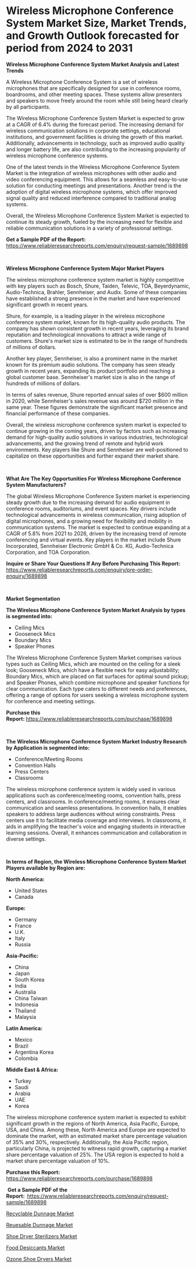 <p><h1>Wireless Microphone Conference System Market Size, Market Trends, and Growth Outlook forecasted for period from 2024 to 2031</h1></p><p><strong>Wireless Microphone Conference System Market Analysis and Latest Trends</strong></p>
<p><p>A Wireless Microphone Conference System is a set of wireless microphones that are specifically designed for use in conference rooms, boardrooms, and other meeting spaces. These systems allow presenters and speakers to move freely around the room while still being heard clearly by all participants.</p><p>The Wireless Microphone Conference System Market is expected to grow at a CAGR of 6.4% during the forecast period. The increasing demand for wireless communication solutions in corporate settings, educational institutions, and government facilities is driving the growth of this market. Additionally, advancements in technology, such as improved audio quality and longer battery life, are also contributing to the increasing popularity of wireless microphone conference systems.</p><p>One of the latest trends in the Wireless Microphone Conference System Market is the integration of wireless microphones with other audio and video conferencing equipment. This allows for a seamless and easy-to-use solution for conducting meetings and presentations. Another trend is the adoption of digital wireless microphone systems, which offer improved signal quality and reduced interference compared to traditional analog systems.</p><p>Overall, the Wireless Microphone Conference System Market is expected to continue its steady growth, fueled by the increasing need for flexible and reliable communication solutions in a variety of professional settings.</p></p>
<p><strong>Get a Sample PDF of the Report:&nbsp;</strong> <a href="https://www.reliableresearchreports.com/enquiry/request-sample/1689898">https://www.reliableresearchreports.com/enquiry/request-sample/1689898</a></p>
<p>&nbsp;</p>
<p><strong>Wireless Microphone Conference System Major Market Players</strong></p>
<p><p>The wireless microphone conference system market is highly competitive with key players such as Bosch, Shure, Taiden, Televic, TOA, Beyerdynamic, Audio-Technica, Brahler, Sennheiser, and Audix. Some of these companies have established a strong presence in the market and have experienced significant growth in recent years.</p><p>Shure, for example, is a leading player in the wireless microphone conference system market, known for its high-quality audio products. The company has shown consistent growth in recent years, leveraging its brand reputation and technological innovations to attract a wide range of customers. Shure's market size is estimated to be in the range of hundreds of millions of dollars.</p><p>Another key player, Sennheiser, is also a prominent name in the market known for its premium audio solutions. The company has seen steady growth in recent years, expanding its product portfolio and reaching a global customer base. Sennheiser's market size is also in the range of hundreds of millions of dollars.</p><p>In terms of sales revenue, Shure reported annual sales of over $600 million in 2020, while Sennheiser's sales revenue was around $720 million in the same year. These figures demonstrate the significant market presence and financial performance of these companies.</p><p>Overall, the wireless microphone conference system market is expected to continue growing in the coming years, driven by factors such as increasing demand for high-quality audio solutions in various industries, technological advancements, and the growing trend of remote and hybrid work environments. Key players like Shure and Sennheiser are well-positioned to capitalize on these opportunities and further expand their market share.</p></p>
<p>&nbsp;</p>
<p><strong>What Are The Key Opportunities For Wireless Microphone Conference System Manufacturers?</strong></p>
<p><p>The global Wireless Microphone Conference System market is experiencing steady growth due to the increasing demand for audio equipment in conference rooms, auditoriums, and event spaces. Key drivers include technological advancements in wireless communication, rising adoption of digital microphones, and a growing need for flexibility and mobility in communication systems. The market is expected to continue expanding at a CAGR of 5.8% from 2021 to 2026, driven by the increasing trend of remote conferencing and virtual events. Key players in the market include Shure Incorporated, Sennheiser Electronic GmbH & Co. KG, Audio-Technica Corporation, and TOA Corporation.</p></p>
<p><strong>Inquire or Share Your Questions If Any Before Purchasing This Report:</strong> <a href="https://www.reliableresearchreports.com/enquiry/pre-order-enquiry/1689898">https://www.reliableresearchreports.com/enquiry/pre-order-enquiry/1689898</a></p>
<p>&nbsp;</p>
<p><strong>Market Segmentation</strong></p>
<p><strong>The Wireless Microphone Conference System Market Analysis by types is segmented into:</strong></p>
<p><ul><li>Ceiling Mics</li><li>Gooseneck Mics</li><li>Boundary Mics</li><li>Speaker Phones</li></ul></p>
<p><p>The Wireless Microphone Conference System Market comprises various types such as Ceiling Mics, which are mounted on the ceiling for a sleek look; Gooseneck Mics, which have a flexible neck for easy adjustability; Boundary Mics, which are placed on flat surfaces for optimal sound pickup; and Speaker Phones, which combine microphone and speaker functions for clear communication. Each type caters to different needs and preferences, offering a range of options for users seeking a wireless microphone system for conference and meeting settings.</p></p>
<p><strong>Purchase this Report:&nbsp;</strong><a href="https://www.reliableresearchreports.com/purchase/1689898">https://www.reliableresearchreports.com/purchase/1689898</a></p>
<p>&nbsp;</p>
<p><strong>The Wireless Microphone Conference System Market Industry Research by Application is segmented into:</strong></p>
<p><ul><li>Conference/Meeting Rooms</li><li>Convention Halls</li><li>Press Centers</li><li>Classrooms</li></ul></p>
<p><p>The wireless microphone conference system is widely used in various applications such as conference/meeting rooms, convention halls, press centers, and classrooms. In conference/meeting rooms, it ensures clear communication and seamless presentations. In convention halls, it enables speakers to address large audiences without wiring constraints. Press centers use it to facilitate media coverage and interviews. In classrooms, it aids in amplifying the teacher's voice and engaging students in interactive learning sessions. Overall, it enhances communication and collaboration in diverse settings.</p></p>
<p>&nbsp;</p>
<p><strong>In terms of Region, the Wireless Microphone Conference System Market Players available by Region are:</strong></p>
<p>
    <p> <strong> North America: </strong>
        <ul>
            <li>United States</li>
            <li>Canada</li>
        </ul>
        </p> 
    <p> <strong> Europe: </strong>
        <ul>
            <li>Germany</li>
            <li>France</li>
            <li>U.K.</li>
            <li>Italy</li>
            <li>Russia</li>
        </ul>
        </p> 
    <p> <strong> Asia-Pacific: </strong>
        <ul>
            <li>China</li>
            <li>Japan</li>
            <li>South Korea</li>
            <li>India</li>
            <li>Australia</li>
            <li>China Taiwan</li>
            <li>Indonesia</li>
            <li>Thailand</li>
            <li>Malaysia</li>
        </ul>
        </p> 
    <p> <strong> Latin America: </strong>
        <ul>
            <li>Mexico</li>
            <li>Brazil</li>
            <li>Argentina Korea</li>
            <li>Colombia</li>
        </ul>
        </p> 
    <p> <strong> Middle East & Africa: </strong>
        <ul>
            <li>Turkey</li>
            <li>Saudi</li>
            <li>Arabia</li>
            <li>UAE</li>
            <li>Korea</li>
        </ul>
    </p>
    </p>
<p><p>The wireless microphone conference system market is expected to exhibit significant growth in the regions of North America, Asia Pacific, Europe, USA, and China. Among these, North America and Europe are expected to dominate the market, with an estimated market share percentage valuation of 35% and 30%, respectively. Additionally, the Asia Pacific region, particularly China, is projected to witness rapid growth, capturing a market share percentage valuation of 25%. The USA region is expected to hold a market share percentage valuation of 10%.</p></p>
<p><strong>Purchase this Report: </strong><a href="https://www.reliableresearchreports.com/purchase/1689898">https://www.reliableresearchreports.com/purchase/1689898</a></p>
<p>&nbsp;<strong>Get a Sample PDF of the Report:&nbsp;&nbsp;</strong><a href="https://www.reliableresearchreports.com/enquiry/request-sample/1689898">https://www.reliableresearchreports.com/enquiry/request-sample/1689898</a></p>
<p><strong></strong></p>
<p><p><a href="https://issuu.com/reportprime-2/docs/recyclable-dunnage-market-size-2030.pptx">Recyclable Dunnage Market</a></p><p><a href="https://issuu.com/reportprime-2/docs/reuesable-dunnage-market-size-2030.pptx">Reuesable Dunnage Market</a></p><p><a href="https://github.com/jsmusil/Market-Research-Report-List-2/blob/main/shoe-dryer-sterilizers-market.md">Shoe Dryer Sterilizers Market</a></p><p><a href="https://github.com/Alonsoolds3wq1d81czn8rbol/Market-Research-Report-List-1/blob/main/food-desiccants-market.md">Food Desiccants Market</a></p><p><a href="https://github.com/yemakinde/Market-Research-Report-List-1/blob/main/ozone-shoe-dryers-market.md">Ozone Shoe Dryers Market</a></p></p>